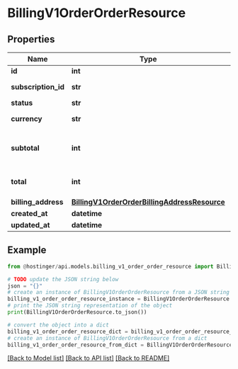 # BillingV1OrderOrderResource


## Properties

Name | Type | Description | Notes
------------ | ------------- | ------------- | -------------
**id** | **int** | Order ID | [optional] 
**subscription_id** | **str** | Subscription ID | [optional] 
**status** | **str** |  | [optional] 
**currency** | **str** | Currency code | [optional] 
**subtotal** | **int** | Subtotal price (exc. VAT) in cents | [optional] 
**total** | **int** | Total price (inc. VAT) in cents | [optional] 
**billing_address** | [**BillingV1OrderOrderBillingAddressResource**](BillingV1OrderOrderBillingAddressResource.md) |  | [optional] 
**created_at** | **datetime** |  | [optional] 
**updated_at** | **datetime** |  | [optional] 

## Example

```python
from @hostinger/api.models.billing_v1_order_order_resource import BillingV1OrderOrderResource

# TODO update the JSON string below
json = "{}"
# create an instance of BillingV1OrderOrderResource from a JSON string
billing_v1_order_order_resource_instance = BillingV1OrderOrderResource.from_json(json)
# print the JSON string representation of the object
print(BillingV1OrderOrderResource.to_json())

# convert the object into a dict
billing_v1_order_order_resource_dict = billing_v1_order_order_resource_instance.to_dict()
# create an instance of BillingV1OrderOrderResource from a dict
billing_v1_order_order_resource_from_dict = BillingV1OrderOrderResource.from_dict(billing_v1_order_order_resource_dict)
```
[[Back to Model list]](../README.md#documentation-for-models) [[Back to API list]](../README.md#documentation-for-api-endpoints) [[Back to README]](../README.md)


